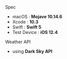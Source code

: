 Spec
 - macOS : **Mojave 10.14.6**
 - Xcode : **10.3**
 - Swift : **Swift 5**
 - Test Device : **iOS 12.4**

Weather API 
 - using **Dark Sky API**
